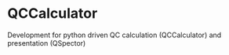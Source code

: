 # QCCalculator

Development for python driven QC calculation (QCCalculator) and presentation (QSpector)